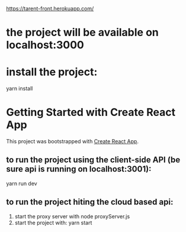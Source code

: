 https://tarent-front.herokuapp.com/

# the project will be available on localhost:3000

# install the project:

yarn install

# Getting Started with Create React App

This project was bootstrapped with [Create React App](https://github.com/facebook/create-react-app).

## to run the project using the client-side API (be sure api is running on localhost:3001):

yarn run dev

## to run the project hiting the cloud based api:

1. start the proxy server with
   node proxyServer.js
2. start the project with:
   yarn start
